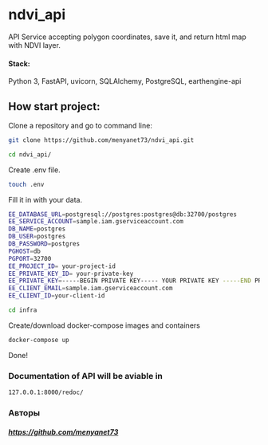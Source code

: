 # ndvi_api

API Service accepting polygon coordinates, save it, and return html map with NDVI layer. 


#### Stack: 
Python 3, FastAPI, uvicorn, SQLAlchemy, PostgreSQL, earthengine-api

## How start project:

Clone a repository and go to command line:

```sh
git clone https://github.com/menyanet73/ndvi_api.git
```

```sh
cd ndvi_api/
```

Create .env file.

```sh
touch .env
```

Fill it in with your data. 

```sh
EE_DATABASE_URL=postgresql://postgres:postgres@db:32700/postgres
EE_SERVICE_ACCOUNT=sample.iam.gserviceaccount.com
DB_NAME=postgres
DB_USER=postgres
DB_PASSWORD=postgres
PGHOST=db
PGPORT=32700
EE_PROJECT_ID= your-project-id
EE_PRIVATE_KEY_ID= your-private-key
EE_PRIVATE_KEY=-----BEGIN PRIVATE KEY----- YOUR PRIVATE KEY -----END PRIVATE KEY-----\n
EE_CLIENT_EMAIL=sample.iam.gserviceaccount.com
EE_CLIENT_ID=your-client-id
```

```sh
cd infra
```

Create/download docker-compose images and containers

```sh
docker-compose up
```


Done!

### Documentation of API will be aviable in
```sh
127.0.0.1:8000/redoc/
```
### Авторы
##### https://github.com/menyanet73
